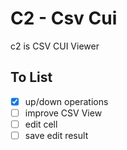 # C2 - Csv Cui
c2 is CSV CUI Viewer

## To List
- [x] up/down operations
- [ ] improve CSV View
- [ ] edit cell
- [ ] save edit result
